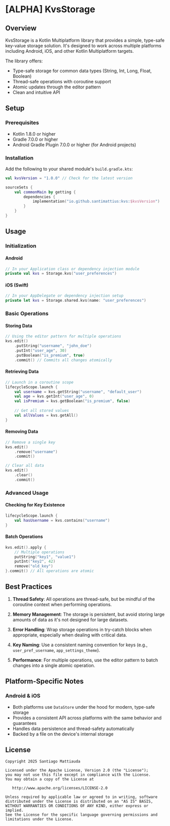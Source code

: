 
# [ALPHA] KvsStorage

## Overview

KvsStorage is a Kotlin Multiplatform library that provides a simple, type-safe key-value storage solution. It's designed to work across multiple platforms including Android, iOS, and other Kotlin Multiplatform targets.

The library offers:
- Type-safe storage for common data types (String, Int, Long, Float, Boolean)
- Thread-safe operations with coroutine support
- Atomic updates through the editor pattern
- Clean and intuitive API

## Setup

### Prerequisites
- Kotlin 1.8.0 or higher
- Gradle 7.0.0 or higher
- Android Gradle Plugin 7.0.0 or higher (for Android projects)

### Installation

Add the following to your shared module's `build.gradle.kts`:

```kotlin
val kvsVersion = "1.0.0" // Check for the latest version

sourceSets {
    val commonMain by getting {
        dependencies {
            implementation("io.github.santimattius:kvs:$kvsVersion")
        }
    }
}
```

## Usage

### Initialization

#### Android
```kotlin
// In your Application class or dependency injection module
private val kvs = Storage.kvs("user_preferences")
```

#### iOS (Swift)
```swift
// In your AppDelegate or dependency injection setup
private let kvs = Storage.shared.kvs(name: "user_preferences")
```

### Basic Operations

#### Storing Data
```kotlin
// Using the editor pattern for multiple operations
kvs.edit()
    .putString("username", "john_doe")
    .putInt("user_age", 30)
    .putBoolean("is_premium", true)
    .commit() // Commits all changes atomically
```

#### Retrieving Data
```kotlin
// Launch in a coroutine scope
lifecycleScope.launch {
    val username = kvs.getString("username", "default_user")
    val age = kvs.getInt("user_age", 0)
    val isPremium = kvs.getBoolean("is_premium", false)
    
    // Get all stored values
    val allValues = kvs.getAll()
}
```

#### Removing Data
```kotlin
// Remove a single key
kvs.edit()
    .remove("username")
    .commit()

// Clear all data
kvs.edit()
    .clear()
    .commit()
```

### Advanced Usage

#### Checking for Key Existence
```kotlin
lifecycleScope.launch {
    val hasUsername = kvs.contains("username")
}
```

#### Batch Operations
```kotlin
kvs.edit().apply {
    // Multiple operations
    putString("key1", "value1")
    putInt("key2", 42)
    remove("old_key")
}.commit() // All operations are atomic
```

## Best Practices

1. **Thread Safety**: All operations are thread-safe, but be mindful of the coroutine context when performing operations.

2. **Memory Management**: The storage is persistent, but avoid storing large amounts of data as it's not designed for large datasets.

3. **Error Handling**: Wrap storage operations in try-catch blocks when appropriate, especially when dealing with critical data.

4. **Key Naming**: Use a consistent naming convention for keys (e.g., `user_pref_username`, `app_settings_theme`).

5. **Performance**: For multiple operations, use the editor pattern to batch changes into a single atomic operation.

## Platform-Specific Notes

### Android & iOS
- Both platforms use `DataStore` under the hood for modern, type-safe storage
- Provides a consistent API across platforms with the same behavior and guarantees
- Handles data persistence and thread-safety automatically
- Backed by a file on the device's internal storage

## License

```
Copyright 2025 Santiago Mattiauda

Licensed under the Apache License, Version 2.0 (the "License");
you may not use this file except in compliance with the License.
You may obtain a copy of the License at

   http://www.apache.org/licenses/LICENSE-2.0

Unless required by applicable law or agreed to in writing, software
distributed under the License is distributed on an "AS IS" BASIS,
WITHOUT WARRANTIES OR CONDITIONS OF ANY KIND, either express or implied.
See the License for the specific language governing permissions and
limitations under the License.
```

